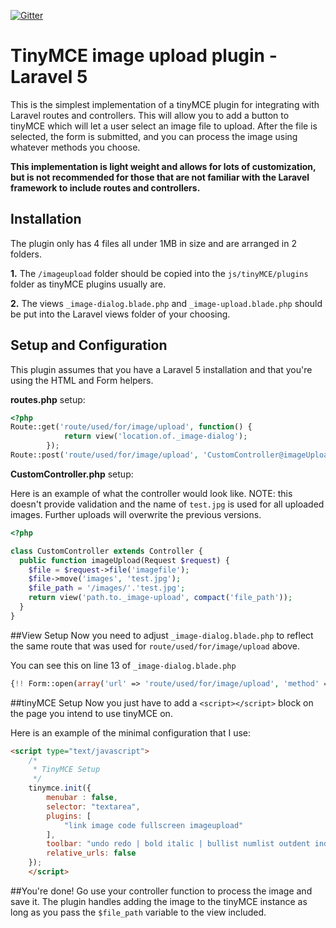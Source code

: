 [![Gitter](https://badges.gitter.im/Join%20Chat.svg)](https://gitter.im/marcelgruber/tinyMCE-image-upload-plugin-for-laravel?utm_source=badge&utm_medium=badge&utm_campaign=pr-badge&utm_content=body_badge)
# TinyMCE image upload plugin - Laravel 5
This is the simplest implementation of a tinyMCE plugin for integrating with Laravel routes and controllers.  This will allow you to add a button to tinyMCE which will let a user select an image file to upload.  After the file is selected, the form is submitted, and you can process the image using whatever methods you choose.

**This implementation is light weight and allows for lots of customization, but is not recommended for those that are not familiar with the Laravel framework to include routes and controllers.**


## Installation
The plugin only has 4 files all under 1MB in size and are arranged in 2 folders.

**1.** The `/imageupload` folder should be copied into the `js/tinyMCE/plugins` folder as tinyMCE plugins usually are.

**2.** The views `_image-dialog.blade.php` and `_image-upload.blade.php` should be put into the Laravel views folder of your choosing.


## Setup and Configuration
This plugin assumes that you have a Laravel 5 installation and that you're using the HTML and Form helpers.

**routes.php** setup:

```php
<?php
Route::get('route/used/for/image/upload', function() {
			return view('location.of._image-dialog');
		});
Route::post('route/used/for/image/upload', 'CustomController@imageUpload');
```

**CustomController.php** setup:

Here is an example of what the controller would look like.  NOTE: this doesn't provide validation and the name of `test.jpg` is used for all uploaded images.  Further uploads will overwrite the previous versions.

```php
<?php

class CustomController extends Controller {
  public function imageUpload(Request $request) {
  	$file = $request->file('imagefile');
  	$file->move('images', 'test.jpg');
	$file_path = '/images/'.'test.jpg';
	return view('path.to._image-upload', compact('file_path'));
  }
}
```


##View Setup
Now you need to adjust `_image-dialog.blade.php` to reflect the same route that was used for `route/used/for/image/upload` above.

You can see this on line 13 of `_image-dialog.blade.php`
```php
{!! Form::open(array('url' => 'route/used/for/image/upload', 'method' => 'POST', 'files' => true, 'target' => 'upload_target')) !!}
```

##tinyMCE Setup
Now you just have to add a `<script></script>` block on the page you intend to use tinyMCE on.

Here is an example of the minimal configuration that I use:
```html
<script type="text/javascript">
	/*
	 * TinyMCE Setup
	 */
	tinymce.init({
		menubar : false,
		selector: "textarea",
		plugins: [
			"link image code fullscreen imageupload"
		],
		toolbar: "undo redo | bold italic | bullist numlist outdent indent | link image | imageupload | code | fullscreen",
		relative_urls: false
	});
	</script>
```

##You're done!
Go use your controller function to process the image and save it.  The plugin handles adding the image to the tinyMCE instance as long as you pass the `$file_path` variable to the view included.
